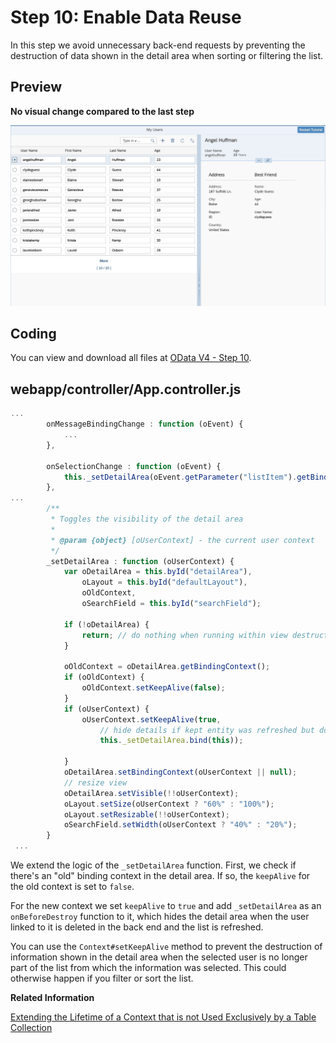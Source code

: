 <!-- loioe687dbdc4c064ba3a3ce3942288e8f74 -->

# Step 10: Enable Data Reuse

In this step we avoid unnecessary back-end requests by preventing the destruction of data shown in the detail area when sorting or filtering the list.



<a name="loioe687dbdc4c064ba3a3ce3942288e8f74__section_bt4_fxc_z1b"/>

## Preview

  
  
**No visual change compared to the last step**

![A list of users with an added detail area](images/Tut_OD4_Step_9_6e9025b.png "No visual change compared to the last step")



<a name="loioe687dbdc4c064ba3a3ce3942288e8f74__section_tsr_gxc_z1b"/>

## Coding

You can view and download all files at [OData V4 - Step 10](https://ui5.sap.com/#/entity/sap.ui.core.tutorial.odatav4/sample/sap.ui.core.tutorial.odatav4.10/code).



<a name="loioe687dbdc4c064ba3a3ce3942288e8f74__section_pvc_fyc_z1b"/>

## webapp/controller/App.controller.js

```js
...
		onMessageBindingChange : function (oEvent) {
			...
		},

		onSelectionChange : function (oEvent) {
            this._setDetailArea(oEvent.getParameter("listItem").getBindingContext());
        },
...
        /**
         * Toggles the visibility of the detail area
         *
         * @param {object} [oUserContext] - the current user context
         */
        _setDetailArea : function (oUserContext) {         
            var oDetailArea = this.byId("detailArea"),
                oLayout = this.byId("defaultLayout"),
                oOldContext,
                oSearchField = this.byId("searchField");
 
            if (!oDetailArea) {
                return; // do nothing when running within view destruction
            }
 
            oOldContext = oDetailArea.getBindingContext();
            if (oOldContext) {
                oOldContext.setKeepAlive(false);
            }
            if (oUserContext) {
                oUserContext.setKeepAlive(true,
                    // hide details if kept entity was refreshed but does not exists any more
                    this._setDetailArea.bind(this));

            }
            oDetailArea.setBindingContext(oUserContext || null);
            // resize view
            oDetailArea.setVisible(!!oUserContext);
            oLayout.setSize(oUserContext ? "60%" : "100%");
            oLayout.setResizable(!!oUserContext);
            oSearchField.setWidth(oUserContext ? "40%" : "20%");
        }
 ...
```

We extend the logic of the `_setDetailArea` function. First, we check if there's an "old" binding context in the detail area. If so, the `keepAlive` for the old context is set to `false`.

For the new context we set `keepAlive` to `true` and add `_setDetailArea` as an `onBeforeDestroy` function to it, which hides the detail area when the user linked to it is deleted in the back end and the list is refreshed.

You can use the `Context#setKeepAlive` method to prevent the destruction of information shown in the detail area when the selected user is no longer part of the list from which the information was selected. This could otherwise happen if you filter or sort the list.

**Related Information**  


[Extending the Lifetime of a Context that is not Used Exclusively by a Table Collection](../04_Essentials/data-reuse-648e360.md#loio648e360fa22d46248ca783dc6eb44531__section_ELC)

